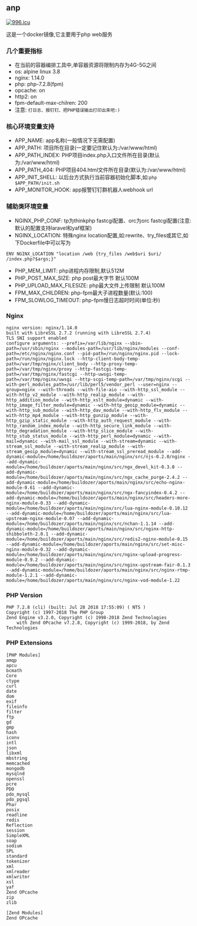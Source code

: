 ## anp
[![996.icu](https://img.shields.io/badge/link-996.icu-red.svg)](https://996.icu)

这是一个docker镜像,它主要用于php web服务
### 几个重要指标
* 在当前的容器编排工具中,单容器资源将限制内存为4G-5G之间
* os: alpine linux 3.8
* nginx: 1.14.0
* php: php-7.2.8(fpm)
* opcache: on
* http2: on
* fpm-default-max-chilren: 200
* 注意: ```打日志、报钉钉、把PHP错误输出打印出来吧:)```

### 核心环境变量支持
* APP_NAME: app名称(一般情况下无需配置)
* APP_PATH: 项目所在目录(一定要记住默认为:/var/www/html)
* APP_PATH_INDEX: PHP项目index.php入口文件所在目录(默认为:/var/www/html)
* APP_PATH_404: PHP项目404.html文件所在目录(默认为:/var/www/html)
* APP_INIT_SHELL: 以后台方式执行当前容器初始化脚本,如:```php $APP_PATH/init.sh```
* APP_MONITOR_HOOK: app报警钉钉群机器人webhook url

### 辅助类环境变量
* NGINX_PHP_CONF: tp为thinkphp fastcgi配置、orc为orc fastcgi配置(注意:默认的配置支持laravel和yaf框架)
* NGINX_LOCATION: 特殊nginx location配置,如:rewrite、try_files或其它,如下Dockerfile中可以写为
```
ENV NGINX_LOCATION "location /web {try_files /web$uri $uri/ /index.php?$args;}"
```
* PHP_MEM_LIMIT: php进程内存限制,默认512M
* PHP_POST_MAX_SIZE: php post最大字节 默认100M
* PHP_UPLOAD_MAX_FILESIZE: php最大文件上传限制 默认100M
* FPM_MAX_CHILDREN: php-fpm最大子进程数量(默认:100)
* FPM_SLOWLOG_TIMEOUT: php-fpm慢日志超时时间(单位:秒)

### Nginx
```
nginx version: nginx/1.14.0
built with LibreSSL 2.7.2 (running with LibreSSL 2.7.4)
TLS SNI support enabled
configure arguments: --prefix=/var/lib/nginx --sbin-path=/usr/sbin/nginx --modules-path=/usr/lib/nginx/modules --conf-path=/etc/nginx/nginx.conf --pid-path=/run/nginx/nginx.pid --lock-path=/run/nginx/nginx.lock --http-client-body-temp-path=/var/tmp/nginx/client_body --http-proxy-temp-path=/var/tmp/nginx/proxy --http-fastcgi-temp-path=/var/tmp/nginx/fastcgi --http-uwsgi-temp-path=/var/tmp/nginx/uwsgi --http-scgi-temp-path=/var/tmp/nginx/scgi --with-perl_modules_path=/usr/lib/perl5/vendor_perl --user=nginx --group=nginx --with-threads --with-file-aio --with-http_ssl_module --with-http_v2_module --with-http_realip_module --with-http_addition_module --with-http_xslt_module=dynamic --with-http_image_filter_module=dynamic --with-http_geoip_module=dynamic --with-http_sub_module --with-http_dav_module --with-http_flv_module --with-http_mp4_module --with-http_gunzip_module --with-http_gzip_static_module --with-http_auth_request_module --with-http_random_index_module --with-http_secure_link_module --with-http_degradation_module --with-http_slice_module --with-http_stub_status_module --with-http_perl_module=dynamic --with-mail=dynamic --with-mail_ssl_module --with-stream=dynamic --with-stream_ssl_module --with-stream_realip_module --with-stream_geoip_module=dynamic --with-stream_ssl_preread_module --add-dynamic-module=/home/buildozer/aports/main/nginx/src/njs-0.2.0/nginx --add-dynamic-module=/home/buildozer/aports/main/nginx/src/ngx_devel_kit-0.3.0 --add-dynamic-module=/home/buildozer/aports/main/nginx/src/ngx_cache_purge-2.4.2 --add-dynamic-module=/home/buildozer/aports/main/nginx/src/echo-nginx-module-0.61 --add-dynamic-module=/home/buildozer/aports/main/nginx/src/ngx-fancyindex-0.4.2 --add-dynamic-module=/home/buildozer/aports/main/nginx/src/headers-more-nginx-module-0.33 --add-dynamic-module=/home/buildozer/aports/main/nginx/src/lua-nginx-module-0.10.12 --add-dynamic-module=/home/buildozer/aports/main/nginx/src/lua-upstream-nginx-module-0.07 --add-dynamic-module=/home/buildozer/aports/main/nginx/src/nchan-1.1.14 --add-dynamic-module=/home/buildozer/aports/main/nginx/src/nginx-http-shibboleth-2.0.1 --add-dynamic-module=/home/buildozer/aports/main/nginx/src/redis2-nginx-module-0.15 --add-dynamic-module=/home/buildozer/aports/main/nginx/src/set-misc-nginx-module-0.32 --add-dynamic-module=/home/buildozer/aports/main/nginx/src/nginx-upload-progress-module-0.9.2 --add-dynamic-module=/home/buildozer/aports/main/nginx/src/nginx-upstream-fair-0.1.3 --add-dynamic-module=/home/buildozer/aports/main/nginx/src/nginx-rtmp-module-1.2.1 --add-dynamic-module=/home/buildozer/aports/main/nginx/src/nginx-vod-module-1.22
```

### PHP Version
```
PHP 7.2.8 (cli) (built: Jul 28 2018 17:55:09) ( NTS )
Copyright (c) 1997-2018 The PHP Group
Zend Engine v3.2.0, Copyright (c) 1998-2018 Zend Technologies
    with Zend OPcache v7.2.8, Copyright (c) 1999-2018, by Zend Technologies
```

### PHP Extensions
```
[PHP Modules]
amqp
apcu
bcmath
Core
ctype
curl
date
dom
exif
fileinfo
filter
ftp
gd
gmp
hash
iconv
intl
json
libxml
mbstring
memcached
mongodb
mysqlnd
openssl
pcre
PDO
pdo_mysql
pdo_pgsql
Phar
posix
readline
redis
Reflection
session
SimpleXML
soap
sodium
SPL
standard
tokenizer
xml
xmlreader
xmlwriter
xsl
yaf
Zend OPcache
zip
zlib

[Zend Modules]
Zend OPcache
```
